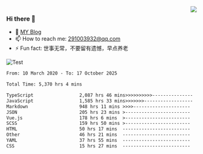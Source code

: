 <img align='right' src='https://github-readme-stats.vercel.app/api?username=niaogege&show_icons=true&theme=radical'/>

### Hi there 👋

- 🌱 [MY Blog](https://bythewayer.com/)
- 📫 How to reach me: 291003932@qq.com
- ⚡ Fun fact:  世事无常，不要留有遗憾，早点养老

![Test](https://github-readme-stats.vercel.app/api/top-langs/?username=niaogege&layout=compact)

<!--START_SECTION:waka-->

```txt
From: 10 March 2020 - To: 17 October 2025

Total Time: 5,370 hrs 4 mins

TypeScript                 2,087 hrs 46 mins>>>>>>>>>>---------------   38.88 %
JavaScript                 1,585 hrs 33 mins>>>>>>>------------------   29.53 %
Markdown                   948 hrs 11 mins >>>>---------------------   17.66 %
JSON                       205 hrs 23 mins >------------------------   03.82 %
Vue.js                     178 hrs 6 mins  >------------------------   03.32 %
SCSS                       159 hrs 50 mins >------------------------   02.98 %
HTML                       50 hrs 17 mins  -------------------------   00.94 %
Other                      46 hrs 21 mins  -------------------------   00.86 %
YAML                       37 hrs 55 mins  -------------------------   00.71 %
CSS                        15 hrs 27 mins  -------------------------   00.29 %
```

<!--END_SECTION:waka-->
